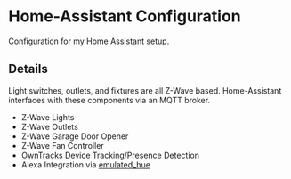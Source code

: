# Home-Assistant Configuration
Configuration for my Home Assistant setup.

## Details
Light switches, outlets, and fixtures are all Z-Wave based. Home-Assistant interfaces with these components via an MQTT broker.
* Z-Wave Lights
* Z-Wave Outlets
* Z-Wave Garage Door Opener
* Z-Wave Fan Controller
* [OwnTracks](http://owntracks.org/) Device Tracking/Presence Detection
* Alexa Integration via [emulated_hue](https://home-assistant.io/components/emulated_hue/)